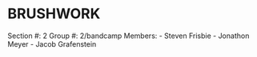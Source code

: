 BRUSHWORK
=========
Section #: 2
Group #: 2/bandcamp
Members:
	- Steven Frisbie
	- Jonathon Meyer
	- Jacob Grafenstein
